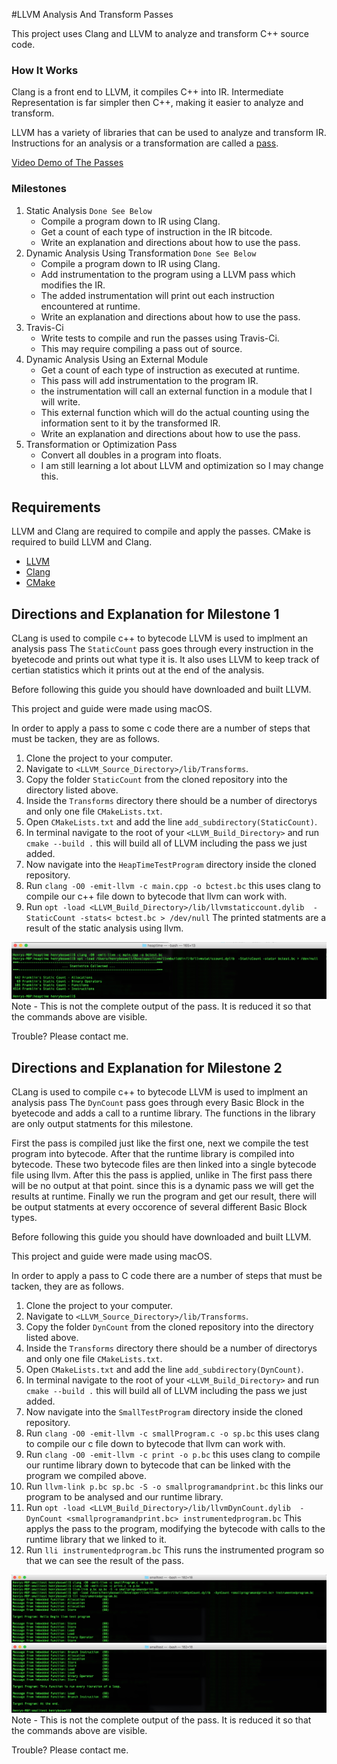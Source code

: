 #LLVM Analysis And Transform Passes

This project uses Clang and LLVM to analyze and transform C++ source code.

### How It Works

Clang is a front end to LLVM, it compiles C++ into IR. Intermediate Representation is far simpler then C++, making it easier to analyze and transform.

LLVM has a variety of libraries that can be used to analyze and transform IR. Instructions for an analysis or a transformation are called a [pass](http://llvm.org/docs/GettingStarted.html#overview).



[Video Demo of The Passes](https://youtu.be/gS9D2PHjrmM)



### Milestones

1. Static Analysis `Done See Below`                        
    * Compile a program down to IR using Clang.
    * Get a count of each type of instruction in the IR bitcode.
    * Write an explanation and directions about how to use the pass.
2.  Dynamic Analysis Using Transformation  `Done See Below`        
    * Compile a program down to IR using Clang.
    * Add instrumentation to the program using a LLVM pass which modifies the IR.
    * The added instrumentation will print out each instruction encountered at runtime.
    * Write an explanation and directions about how to use the pass.
3. Travis-Ci                                    
    * Write tests to compile and run the passes using Travis-Ci.
    * This may require compiling a pass out of source.
4. Dynamic Analysis Using an External Module         
    * Get a count of each type of instruction as executed at runtime.
    * This pass will add instrumentation to the program IR.
    * the instrumentation will call an external function in a module that I will write.
    * This external function which will do the actual counting using the information sent to it by the transformed IR.
    * Write an explanation and directions about how to use the pass.
5. Transformation or Optimization Pass
    * Convert all doubles in a program into floats.
    * I am still learning a lot about LLVM and optimization so I may change this.


## Requirements

LLVM and Clang are required to compile and apply the passes.
CMake is required to build LLVM and Clang.

* [LLVM](http://llvm.org/docs/GettingStarted.html#overview)
* [Clang](http://clang.llvm.org/get_started.html)
* [CMake](http://llvm.org/docs/GettingStarted.html#overview)



## Directions and Explanation for Milestone 1

CLang is used to compile c++ to bytecode
LLVM is used to implment an analysis pass
The `StaticCount` pass goes through every instruction in the byetecode and prints out what type it is. It also uses LLVM to keep track of certian statistics which it prints out at the end of the analysis.


Before following this guide you should have downloaded and built LLVM.

This project and guide were made using macOS.

In order to apply a pass to some c code there are a number of steps that must be tacken, they are as follows.

1. Clone the project to your computer.
2. Navigate to `<LLVM_Source_Directory>/lib/Transforms`.
3. Copy the folder `StaticCount` from the cloned repository into the directory listed above.
4. Inside the `Transforms` directory there should be a number of directorys and only one file `CMakeLists.txt`.
5. Open `CMakeLists.txt` and add the line `add_subdirectory(StaticCount)`.
6. In terminal navigate to the root of your `<LLVM_Build_Directory>` and run `cmake --build .` this will build all of LLVM including the pass we just added.
7. Now navigate into the `HeapTimeTestProgram` directory inside the cloned repository.
8. Run `clang -O0 -emit-llvm -c main.cpp -o bctest.bc` this uses clang to compile our c++ file down to bytecode that llvm can work with.
9. Run `opt -load <LLVM_Build_Directory>/lib/llvmstaticcount.dylib  -StaticCount -stats< bctest.bc > /dev/null` The printed statments are a result of the static analysis using llvm.


![Screenshot](/images/milestone1.jpg)
Note - This is not the complete output of the pass. It is reduced it so that the commands above are visible.


Trouble? Please contact me.

## Directions and Explanation for Milestone 2

CLang is used to compile c++ to bytecode
LLVM is used to implment an analysis pass
The `DynCount` pass goes through every Basic Block in the byetecode and adds a call to a runtime library. The functions in the library are only output statments for this milestone. 

First the pass is compiled just like the first one, next we compile the test program into bytecode. After that the runtime library is compiled into bytecode. These two bytecode files are then linked into a single bytecode file using llvm. After this the pass is applied, unlike in The first pass there will be no output at that point. since this is a dynamic pass we will get the results at runtime. Finally we run the program and get our result, there will be output statments at every occorence of several different Basic Block types.

Before following this guide you should have downloaded and built LLVM.

This project and guide were made using macOS.

In order to apply a pass to C code there are a number of steps that must be tacken, they are as follows.

1. Clone the project to your computer.
2. Navigate to `<LLVM_Source_Directory>/lib/Transforms`.
3. Copy the folder `DynCount` from the cloned repository into the directory listed above.
4. Inside the `Transforms` directory there should be a number of directorys and only one file `CMakeLists.txt`.
5. Open `CMakeLists.txt` and add the line `add_subdirectory(DynCount)`.
6. In terminal navigate to the root of your `<LLVM_Build_Directory>` and run `cmake --build .` this will build all of LLVM including the pass we just added.
7. Now navigate into the `SmallTestProgram` directory inside the cloned repository.
8. Run `clang -O0 -emit-llvm -c smallProgram.c -o sp.bc` this uses clang to compile our c file down to bytecode that llvm can work with.
9. Run `clang -O0 -emit-llvm -c print -o p.bc` this uses clang to compile our runtime library down to bytecode that can be linked with the program we compiled above.
10. Run `llvm-link p.bc sp.bc -S -o smallprogramandprint.bc` this links our program to be analysed and our runtime library.
11. Run `opt -load <LLVM_Build_Directory>/lib/llvmDynCount.dylib  -DynCount <smallprogramandprint.bc> instrumentedprogram.bc` This applys the pass to the program, modifying the bytecode with calls to the runtime library that we linked to it.
12. Run `lli instrumentedprogram.bc` This runs the instrumented program so that we can see the result of the pass.


![Screenshot](/images/milestone2.jpg)
![Screenshot](/images/milestone2_2.jpg)
Note - This is not the complete output of the pass. It is reduced it so that the commands above are visible.

Trouble? Please contact me.










